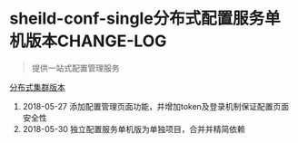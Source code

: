 # sheild-conf-single分布式配置服务单机版本CHANGE-LOG

>提供一站式配置管理服务

[分布式集群版本](https://github.com/TaXueWWL/shield-conf)

1. 2018-05-27  添加配置管理页面功能，并增加token及登录机制保证配置页面安全性
2. 2018-05-30  独立配置服务单机版为单独项目，合并并精简依赖